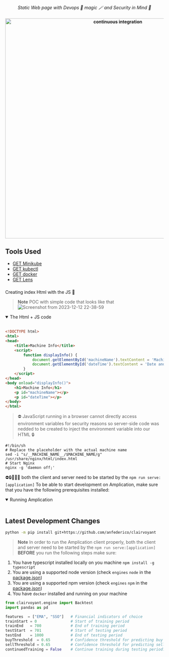<p align="center">
  <i align="center">Static Web page with Devops 🦸 magic 🪄 and Security in Mind 🚀</i>
</p>


<h4 align="center">
  <a href="https://github.com/amplication/amplication/actions/workflows/ci.yml">
    <img src="https://wallpapercave.com/uwp/uwp4109137.png" alt="continuous integration" style="height: 700px;">
  </a>
</h4>

  
## Tools Used  

- [GET Minikube](https://minikube.sigs.k8s.io/docs/start/)
- [GET kubectl](https://kubernetes.io/docs/tasks/tools/install-kubectl-linux/https://kubernetes.io/docs/tasks/tools/install-kubectl-linux/) 
- [GET docker](https://docs.docker.com/get-docker/)
- [GET Lens](https://k8slens.dev/) 


### 
Creating index Html with the JS 🧞
> **Note**
 POC with simple code that looks like that
 ![Screenshot from 2023-12-12 22-38-59](https://github.com/blackrussian84/Dcoya/assets/61284544/924156d6-4fa9-49ee-9cfb-d499d413c842)


</details>
<details open>
<summary>
The Html + JS code
</summary> <br />

```html
<!DOCTYPE html>
<html>
<head>
    <title>Machine Info</title>
    <script>
        function displayInfo() {
            document.getElementById('machineName').textContent = 'Machine Name: ' + '__MACHINE_NAME__';
            document.getElementById('dateTime').textContent = 'Date and Time: ' + new Date();
        }
    </script>
</head>
<body onload="displayInfo()">
    <h1>Machine Info</h1>
    <p id="machineName"></p>
    <p id="dateTime"></p>
</body>
</html>
```
> ⛔ JavaScript running in a browser cannot directly access environment variables for security reasons so 
> server-side code was nedded to be created to inject the environment variable into our HTML 🔒

```shell
#!/bin/sh
# Replace the placeholder with the actual machine name
sed -i "s/__MACHINE_NAME__/$MACHINE_NAME/g" /usr/share/nginx/html/index.html
# Start Nginx
nginx -g 'daemon off;'
```





⛔🔒🐞🧞😻
both the client and server need to be started by the `npm run serve:[application]`
To be able to start development on Amplication, make sure that you have the following prerequisites installed:

</details>
<details open>
<summary>
Running Amplication
</summary> <br />




## Latest Development Changes
```bash
python -m pip install git+https://github.com/anfederico/clairvoyant
```
> **Note**
> In order to run the Amplication client properly, both the client and server need to be started by the `npm run serve:[application]`
**BEFORE** you run the following steps make sure:
1. You have typescript installed locally on you machine ```npm install -g typescript```
2. You are using a supported node version (check `engines` `node` in the [package.json](./package.json))
3. You are using a supported npm version (check `engines` `npm` in the [package.json](./package.json))
4. You have `docker` installed and running on your machine
 
```python
from clairvoyant.engine import Backtest
import pandas as pd

features  = ["EMA", "SSO"]   # Financial indicators of choice
trainStart = 0               # Start of training period
trainEnd   = 700             # End of training period
testStart  = 701             # Start of testing period
testEnd    = 1000            # End of testing period
buyThreshold  = 0.65         # Confidence threshold for predicting buy (default = 0.65) 
sellThreshold = 0.65         # Confidence threshold for predicting sell (default = 0.65)
continuedTraining = False    # Continue training during testing period? (default = false)
```

